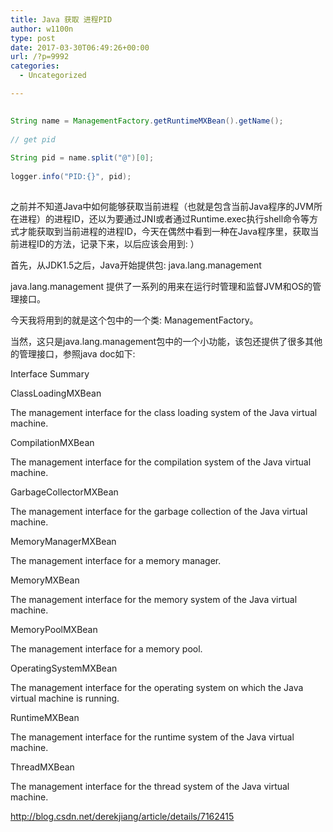 ```yaml
---
title: Java 获取 进程PID
author: w1100n
type: post
date: 2017-03-30T06:49:26+00:00
url: /?p=9992
categories:
  - Uncategorized

---
```

```java
  
String name = ManagementFactory.getRuntimeMXBean().getName();
          
// get pid
          
String pid = name.split("@")[0];
          
logger.info("PID:{}", pid);
  
```

之前并不知道Java中如何能够获取当前进程（也就是包含当前Java程序的JVM所在进程）的进程ID，还以为要通过JNI或者通过Runtime.exec执行shell命令等方式才能获取到当前进程的进程ID，今天在偶然中看到一种在Java程序里，获取当前进程ID的方法，记录下来，以后应该会用到: ）
  
首先，从JDK1.5之后，Java开始提供包: java.lang.management

java.lang.management 提供了一系列的用来在运行时管理和监督JVM和OS的管理接口。

今天我将用到的就是这个包中的一个类: ManagementFactory。

当然，这只是java.lang.management包中的一个小功能，该包还提供了很多其他的管理接口，参照java doc如下: 

Interface Summary
  
ClassLoadingMXBean
  
The management interface for the class loading system of the Java virtual machine.
  
CompilationMXBean
  
The management interface for the compilation system of the Java virtual machine.
  
GarbageCollectorMXBean
  
The management interface for the garbage collection of the Java virtual machine.
  
MemoryManagerMXBean
  
The management interface for a memory manager.
  
MemoryMXBean
  
The management interface for the memory system of the Java virtual machine.
  
MemoryPoolMXBean
  
The management interface for a memory pool.
  
OperatingSystemMXBean
  
The management interface for the operating system on which the Java virtual machine is running.
  
RuntimeMXBean
  
The management interface for the runtime system of the Java virtual machine.
  
ThreadMXBean
  
The management interface for the thread system of the Java virtual machine.

http://blog.csdn.net/derekjiang/article/details/7162415